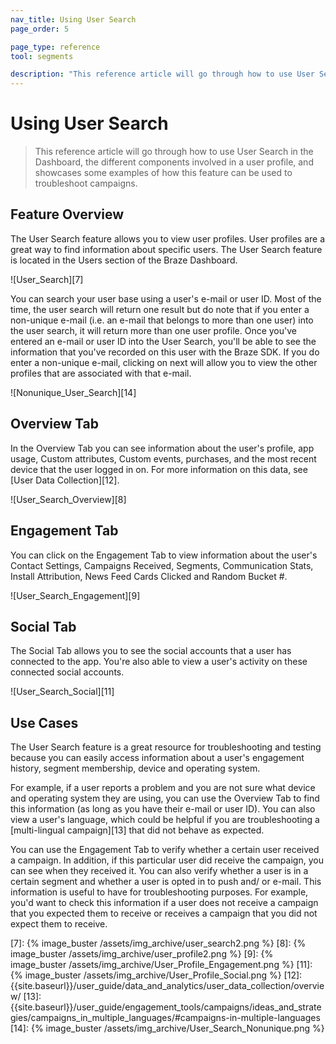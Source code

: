 ```yaml
---
nav_title: Using User Search
page_order: 5

page_type: reference
tool: segments

description: "This reference article will go through how to use User Search in the Dashboard and showcases some User Search use cases."
---
```

# Using User Search

> This reference article will go through how to use User Search in the Dashboard, the different components involved in a user profile, and showcases some examples of how this feature can be used to troubleshoot campaigns. 


## Feature Overview

The User Search feature allows you to view user profiles. User profiles are a great way to find information about specific users. The User Search feature is located in the Users section of the Braze Dashboard.

![User_Search][7]

You can search your user base using a user's e-mail or user ID. Most of the time, the user search will return one result but do note that if you enter a non-unique e-mail (i.e. an e-mail that belongs to more than one user) into the user search, it will return more than one user profile. Once you've entered an e-mail or user ID into the User Search, you'll be able to see the information that you've recorded on this user with the Braze SDK. If you do enter a non-unique e-mail, clicking on next will allow you to view the other profiles that are associated with that e-mail.

![Nonunique_User_Search][14]

## Overview Tab

In the Overview Tab you can see information about the user's profile, app usage, Custom attributes, Custom events, purchases, and the most recent device that the user logged in on. For more information on this data, see [User Data Collection][12].

![User_Search_Overview][8]

## Engagement Tab

You can click on the Engagement Tab to view information about the user's Contact Settings, Campaigns Received, Segments, Communication Stats, Install Attribution, News Feed Cards Clicked and Random Bucket #.

![User_Search_Engagement][9]

## Social Tab

The Social Tab allows you to see the social accounts that a user has connected to the app. You're also able to view a user's activity on these connected social accounts.

![User_Search_Social][11]

## Use Cases
The User Search feature is a great resource for troubleshooting and testing because you can easily access information about a user's engagement history, segment membership, device and operating system.


For example, if a user reports a problem and you are not sure what device and operating system they are using, you can use the Overview Tab to find this information (as long as you have their e-mail or user ID). You can also view a user's language, which could be helpful if you are troubleshooting a [multi-lingual campaign][13] that did not behave as expected.

You can use the Engagement Tab to verify whether a certain user received a campaign. In addition, if this particular user did receive the campaign, you can see when they received it. You can also verify whether a user is in a certain segment and whether a user is opted in to push and/ or e-mail. This information is useful to have for troubleshooting purposes. For example, you'd want to check this information if a user does not receive a campaign that you expected them to receive or receives a campaign that you did not expect them to receive.

[7]: {% image_buster /assets/img_archive/user_search2.png %}
[8]: {% image_buster /assets/img_archive/user_profile2.png %}
[9]: {% image_buster /assets/img_archive/User_Profile_Engagement.png %}
[11]: {% image_buster /assets/img_archive/User_Profile_Social.png %}
[12]: {{site.baseurl}}/user_guide/data_and_analytics/user_data_collection/overview/
[13]: {{site.baseurl}}/user_guide/engagement_tools/campaigns/ideas_and_strategies/campaigns_in_multiple_languages/#campaigns-in-multiple-languages
[14]: {% image_buster /assets/img_archive/User_Search_Nonunique.png %}
